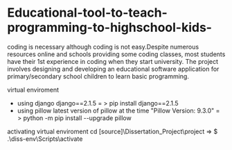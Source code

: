 # Educational-tool-to-teach-programming-to-highschool-kids-
coding is necessary although coding is not easy.Despite numerous resources online and schools providing some coding classes, most students have their 1st experience in coding when they start university. The project involves designing and developing an educational software application for primary/secondary school children to learn basic programming.


virtual enviroment 

- using django django==2.1.5 = >  pip install django==2.1.5
- using pillow latest version of pillow at the time "Pillow Version: 9.3.0"  = > python -m pip install --upgrade pillow

activating virtual enviroment 
cd [source]\Dissertation_Project\project
   => $ .\diss-env\Scripts\activate
